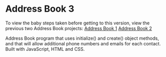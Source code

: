 Address Book 3
============

To view the baby steps taken before getting to this version, view the previous two Address Book projects:
[Address Book 1](https://github.com/supremebeing7/Address-Book)
[Address Book 2](https://github.com/supremebeing7/AddressBook2)

Address Book program that uses initialize() and create() object methods, and that will allow additional phone numbers and emails for each contact. Built with JavaScript, HTML and CSS.

